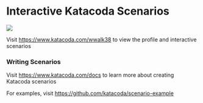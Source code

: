 # Interactive Katacoda Scenarios

[![](http://shields.katacoda.com/katacoda/wwalk38/count.svg)](https://www.katacoda.com/wwalk38 "Get your profile on Katacoda.com")

Visit https://www.katacoda.com/wwalk38 to view the profile and interactive scenarios

### Writing Scenarios
Visit https://www.katacoda.com/docs to learn more about creating Katacoda scenarios

For examples, visit https://github.com/katacoda/scenario-example
